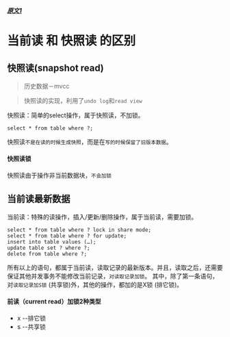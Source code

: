 

##### [原文1](https://juejin.im/post/5c7912eee51d4547222f5d3c)

# 当前读 和 快照读 的区别

## 快照读(snapshot read)

> 历史数据－mvcc

> 快照读的实现，利用了`undo log`和`read view`

快照读：简单的select操作，属于快照读，不加锁。
```mysql
select * from table where ?;
```

快照读`不是在读的时候生成快照`，而是在`写的时候保留了旧版本数据`。

#### 快照读锁
快照读由于操作非当前数据块，`不会加锁`

## 当前读最新数据

当前读：特殊的读操作，插入/更新/删除操作，属于当前读，需要加锁。
```mysql
select * from table where ? lock in share mode;
select * from table where ? for update;
insert into table values (…);
update table set ? where ?;
delete from table where ?;
```
所有以上的语句，都属于当前读，读取记录的最新版本。并且，读取之后，还需要保证其他并发事务不能修改当前记录，`对读取记录加锁`。
其中，除了第一条语句，对`读取记录加S锁` (共享锁)外，其他的操作，都加的是X锁 (排它锁)。


#### 前读（current read）加锁2种类型
- x --排它锁
- s --共享锁